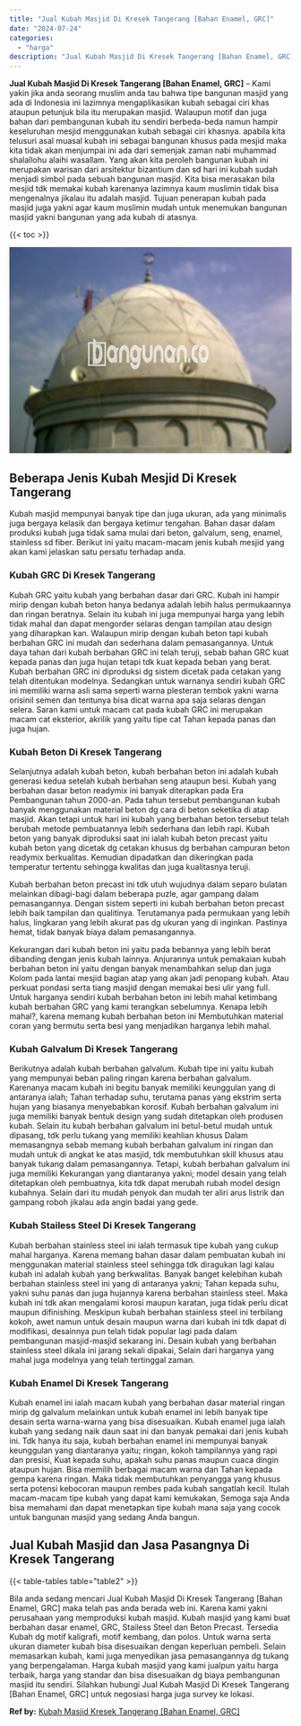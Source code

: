 ```yaml
---
title: "Jual Kubah Masjid Di Kresek Tangerang [Bahan Enamel, GRC]"
date: "2024-07-24"
categories: 
  - "harga"
description: "Jual Kubah Masjid Di Kresek Tangerang [Bahan Enamel, GRC]. Bila anda sedang mencari Jual Kubah Masjid Di Kresek Tangerang [Bahan Enamel, GRC] maka telah pa..."
---
```


**Jual Kubah Masjid Di Kresek Tangerang \[Bahan Enamel, GRC\]** – Kami yakin jika anda seorang muslim anda tau bahwa tipe bangunan masjid yang ada di Indonesia ini lazimnya mengaplikasikan kubah sebagai ciri khas ataupun petunjuk bila itu merupakan masjid. Walaupun motif dan juga bahan dari pembangunan kubah itu sendiri berbeda-beda namun hampir keseluruhan mesjid menggunakan kubah sebagai ciri khasnya. apabila kita telusuri asal muasal kubah ini sebagai bangunan khusus pada mesjid maka kita tidak akan menjumpai ini ada dari semenjak zaman nabi muhammad shalallohu alaihi wasallam. Yang akan kita peroleh bangunan kubah ini merupakan warisan dari arsitektur bizantium dan sd hari ini kubah sudah menjadi simbol pada sebuah bangunan masjid. Kita bisa merasakan bila mesjid tdk memakai kubah karenanya lazimnya kaum muslimin tidak bisa mengenalnya jikalau itu adalah masjid. Tujuan penerapan kubah pada masjid juga yakni agar kaum muslimin mudah untuk menemukan bangunan masjid yakni bangunan yang ada kubah di atasnya.

{{< toc >}}

![Jual Kubah Masjid Di Kresek Tangerang [Bahan Enamel, GRC]](/images/jual-kubah-masjid-17.png)

## Beberapa Jenis Kubah Mesjid Di Kresek Tangerang

Kubah masjid mempunyai banyak tipe dan juga ukuran, ada yang minimalis juga bergaya kelasik dan bergaya ketimur tengahan. Bahan dasar dalam produksi kubah juga tidak sama mulai dari beton, galvalum, seng, enamel, stainless sd fiber. Berikut ini yaitu macam-macam jenis kubah mesjid yang akan kami jelaskan satu persatu terhadap anda.

### Kubah GRC Di Kresek Tangerang

Kubah GRC yaitu kubah yang berbahan dasar dari GRC. Kubah ini hampir mirip dengan kubah beton hanya bedanya adalah lebih halus permukaannya dan ringan beratnya. Selain itu kubah ini juga mempunyai harga yang lebih tidak mahal dan dapat mengorder selaras dengan tampilan atau design yang diharapkan kan. Walaupun mirip dengan kubah beton tapi kubah berbahan GRC ini mudah dan sederhana dalam pemasangannya. Untuk daya tahan dari kubah berbahan GRC ini telah teruji, sebab bahan GRC kuat kepada panas dan juga hujan tetapi tdk kuat kepada beban yang berat. Kubah berbahan GRC ini diproduksi dg sistem dicetak pada cetakan yang telah ditentukan modelnya. Sedangkan untuk warnanya sendiri kubah GRC ini memiliki warna asli sama seperti warna plesteran tembok yakni warna orisinil semen dan tentunya bisa dicat warna apa saja selaras dengan selera. Saran kami untuk macam cat pada kubah GRC ini merupakan macam cat eksterior, akrilik yang yaitu tipe cat Tahan kepada panas dan juga hujan.

### Kubah Beton Di Kresek Tangerang

Selanjutnya adalah kubah beton, kubah berbahan beton ini adalah kubah generasi kedua setelah kubah berbahan seng ataupun besi. Kubah yang berbahan dasar beton readymix ini banyak diterapkan pada Era Pembangunan tahun 2000-an. Pada tahun tersebut pembangunan kubah banyak menggunakan material beton dg cara di beton seketika di atap masjid. Akan tetapi untuk hari ini kubah yang berbahan beton tersebut telah berubah metode pembuatannya lebih sederhana dan lebih rapi. Kubah beton yang banyak diproduksi saat ini ialah kubah beton precast yaitu kubah beton yang dicetak dg cetakan khusus dg berbahan campuran beton readymix berkualitas. Kemudian dipadatkan dan dikeringkan pada temperatur tertentu sehingga kwalitas dan juga kualitasnya teruji.

Kubah berbahan beton precast ini tdk utuh wujudnya dalam separo bulatan melainkan dibagi-bagi dalam beberapa puzle, agar gampang dalam pemasangannya. Dengan sistem seperti ini kubah berbahan beton precast lebih baik tampilan dan qualitinya. Terutamanya pada permukaan yang lebih halus, lingkaran yang lebih akurat pas dg ukuran yang di inginkan. Pastinya hemat, tidak banyak biaya dalam pemasangannya.

Kekurangan dari kubah beton ini yaitu pada bebannya yang lebih berat dibanding dengan jenis kubah lainnya. Anjurannya untuk pemakaian kubah berbahan beton ini yaitu dengan banyak menambahkan selup dan juga Kolom pada lantai mesjid bagian atap yang akan jadi penopang kubah. Atau perkuat pondasi serta tiang masjid dengan memakai besi ulir yang full. Untuk harganya sendiri kubah berbahan beton ini lebih mahal ketimbang kubah berbahan GRC yang kami terangkan sebelumnya. Kenapa lebih mahal?, karena memang kubah berbahan beton ini Membutuhkan material coran yang bermutu serta besi yang menjadikan harganya lebih mahal.

### Kubah Galvalum Di Kresek Tangerang

Berikutnya adalah kubah berbahan galvalum. Kubah tipe ini yaitu kubah yang mempunyai beban paling ringan karena berbahan galvalum. Karenanya macam kubah ini begitu banyak memiliki keunggulan yang di antaranya ialah; Tahan terhadap suhu, terutama panas yang ekstrim serta hujan yang biasanya menyebabkan korosif. Kubah berbahan galvalum ini juga memiliki banyak bentuk design yang sudah ditetapkan oleh produsen kubah. Selain itu kubah berbahan galvalum ini betul-betul mudah untuk dipasang, tdk perlu tukang yang memiliki keahlian khusus Dalam memasangnya sebab memang kubah berbahan galvalum ini ringan dan mudah untuk di angkat ke atas masjid, tdk membutuhkan skill khusus atau banyak tukang dalam pemasangannya. Tetapi, kubah berbahan galvalum ini juga memiliki Kekurangan yang diantaranya yakni; model desain yang telah ditetapkan oleh pembuatnya, kita tdk dapat merubah rubah model design kubahnya. Selain dari itu mudah penyok dan mudah ter aliri arus listrik dan gampang roboh jikalau ada angin badai yang gede.

### Kubah Stailess Steel Di Kresek Tangerang

Kubah berbahan stainless steel ini ialah termasuk tipe kubah yang cukup mahal harganya. Karena memang bahan dasar dalam pembuatan kubah ini menggunakan material stainless steel sehingga tdk diragukan lagi kalau kubah ini adalah kubah yang berkwalitas. Banyak banget kelebihan kubah berbahan stainless steel ini yang di antaranya yakni; Tahan kepada suhu, yakni suhu panas dan juga hujannya karena berbahan stainless steel. Maka kubah ini tdk akan mengalami korosi maupun karatan, juga tidak perlu dicat maupun difinishing. Meskipun kubah berbahan stainless steel ini terbilang kokoh, awet namun untuk desain maupun warna dari kubah ini tdk dapat di modifikasi, desainnya pun telah tidak popular lagi pada dalam pembangunan masjid-masjid sekarang ini. Desain kubah yang berbahan stainless steel dikala ini jarang sekali dipakai, Selain dari harganya yang mahal juga modelnya yang telah tertinggal zaman.

### Kubah Enamel Di Kresek Tangerang

Kubah enamel ini ialah macam kubah yang berbahan dasar material ringan mirip dg galvalum melainkan untuk kubah enamel ini lebih banyak tipe desain serta warna-warna yang bisa disesuaikan. Kubah enamel juga ialah kubah yang sedang naik daun saat ini dan banyak pemakai dari jenis kubah ini. Tdk hanya itu saja, kubah berbahan enamel ini mempunyai banyak keunggulan yang diantaranya yaitu; ringan, kokoh tampilannya yang rapi dan presisi, Kuat kepada suhu, apakah suhu panas maupun cuaca dingin ataupun hujan. Bisa memilih berbagai macam warna dan Tahan kepada gempa karena ringan. Maka tidak membutuhkan penyangga yang khusus serta potensi kebocoran maupun rembes pada kubah sangatlah kecil. Itulah macam-macam tipe kubah yang dapat kami kemukakan, Semoga saja Anda bisa memahami dan dapat menetapkan tipe kubah mana saja yang cocok untuk bangunan masjid yang sedang Anda bangun.

## Jual Kubah Masjid dan Jasa Pasangnya Di Kresek Tangerang

{{< table-tables table="table2" >}}

Bila anda sedang mencari Jual Kubah Masjid Di Kresek Tangerang \[Bahan Enamel, GRC\] maka telah pas anda berada web ini. Karena kami yakni perusahaan yang memproduksi kubah masjid. Kubah masjid yang kami buat berbahan dasar enamel, GRC, Stailess Steel dan Beton Precast. Tersedia Kubah dg motif kaligrafi, motif kembang, dan polos. Untuk warna serta ukuran diameter kubah bisa disesuaikan dengan keperluan pembeli. Selain memasarkan kubah, kami juga menyedikan jasa pemasangannya dg tukang yang berpengalaman. Harga kubah masjid yang kami jualpun yaitu harga terbaik, harga yang standar dan bisa disesuaikan dg biaya pembangunan masjid itu sendiri. Silahkan hubungi Jual Kubah Masjid Di Kresek Tangerang \[Bahan Enamel, GRC\] untuk negosiasi harga juga survey ke lokasi.

**Ref by:** [Kubah Masjid Kresek Tangerang [Bahan Enamel, GRC]](https://id.wikipedia.org/wiki/Kubah)
